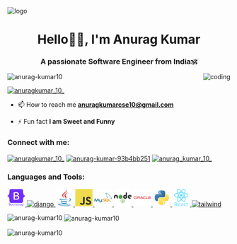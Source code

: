 ![logo]((https://github.com/anurag-kumar10/banner-png/blob/main/1717852730660.jpg))
<h1 align="center">Hello🙋🏼, I'm Anurag Kumar</h1>
<h3 align="center">A passionate Software Engineer from India🕉️</h3>
<img align ="right" alt ="coding"  src ="https://64.media.tumblr.com/ba8c705edd2bed0a28d9458811155d69/tumblr_pap19zg4ae1w3zg6go1_500.gif">
<p align="left"> <img src="https://komarev.com/ghpvc/?username=anurag-kumar10&label=Profile%20views&color=0e75b6&style=flat" alt="anurag-kumar10" /> </p>

<p align="left"> <a href="https://twitter.com/anuragkumar_10_" target="blank"><img src="https://img.shields.io/twitter/follow/anuragkumar_10_?logo=twitter&style=for-the-badge" alt="anuragkumar_10_" /></a> </p>

- 📫 How to reach me **anuragkumarcse10@gmail.com**

- ⚡ Fun fact **I am Sweet and Funny**

<h3 align="left">Connect with me:</h3>
<p align="left">
<a href="https://twitter.com/anuragkumar_10_" target="blank"><img align="center" src="https://raw.githubusercontent.com/rahuldkjain/github-profile-readme-generator/master/src/images/icons/Social/twitter.svg" alt="anuragkumar_10_" height="30" width="40" /></a>
<a href="https://linkedin.com/in/anurag-kumar-93b4bb251" target="blank"><img align="center" src="https://raw.githubusercontent.com/rahuldkjain/github-profile-readme-generator/master/src/images/icons/Social/linked-in-alt.svg" alt="anurag-kumar-93b4bb251" height="30" width="40" /></a>
<a href="https://instagram.com/anurag_kumar_10_" target="blank"><img align="center" src="https://raw.githubusercontent.com/rahuldkjain/github-profile-readme-generator/master/src/images/icons/Social/instagram.svg" alt="anurag_kumar_10_" height="30" width="40" /></a>
</p>

<h3 align="left">Languages and Tools:</h3>
<p align="left"> <a href="https://getbootstrap.com" target="_blank" rel="noreferrer"> <img src="https://raw.githubusercontent.com/devicons/devicon/master/icons/bootstrap/bootstrap-plain-wordmark.svg" alt="bootstrap" width="40" height="40"/> </a> <a href="https://www.djangoproject.com/" target="_blank" rel="noreferrer"> <img src="https://cdn.worldvectorlogo.com/logos/django.svg" alt="django" width="40" height="40"/> </a> <a href="https://www.java.com" target="_blank" rel="noreferrer"> <img src="https://raw.githubusercontent.com/devicons/devicon/master/icons/java/java-original.svg" alt="java" width="40" height="40"/> </a> <a href="https://developer.mozilla.org/en-US/docs/Web/JavaScript" target="_blank" rel="noreferrer"> <img src="https://raw.githubusercontent.com/devicons/devicon/master/icons/javascript/javascript-original.svg" alt="javascript" width="40" height="40"/> </a> <a href="https://www.mysql.com/" target="_blank" rel="noreferrer"> <img src="https://raw.githubusercontent.com/devicons/devicon/master/icons/mysql/mysql-original-wordmark.svg" alt="mysql" width="40" height="40"/> </a> <a href="https://nodejs.org" target="_blank" rel="noreferrer"> <img src="https://raw.githubusercontent.com/devicons/devicon/master/icons/nodejs/nodejs-original-wordmark.svg" alt="nodejs" width="40" height="40"/> </a> <a href="https://www.oracle.com/" target="_blank" rel="noreferrer"> <img src="https://raw.githubusercontent.com/devicons/devicon/master/icons/oracle/oracle-original.svg" alt="oracle" width="40" height="40"/> </a> <a href="https://www.python.org" target="_blank" rel="noreferrer"> <img src="https://raw.githubusercontent.com/devicons/devicon/master/icons/python/python-original.svg" alt="python" width="40" height="40"/> </a> <a href="https://reactjs.org/" target="_blank" rel="noreferrer"> <img src="https://raw.githubusercontent.com/devicons/devicon/master/icons/react/react-original-wordmark.svg" alt="react" width="40" height="40"/> </a> <a href="https://tailwindcss.com/" target="_blank" rel="noreferrer"> <img src="https://www.vectorlogo.zone/logos/tailwindcss/tailwindcss-icon.svg" alt="tailwind" width="40" height="40"/> </a> </p>

<p><img align="left" src="https://github-readme-stats.vercel.app/api/top-langs?username=anurag-kumar10&show_icons=true&locale=en&layout=compact" alt="anurag-kumar10" /></p>

<p>&nbsp;<img align="center" src="https://github-readme-stats.vercel.app/api?username=anurag-kumar10&show_icons=true&locale=en" alt="anurag-kumar10" /></p>

<p><img align="center" src="https://github-readme-streak-stats.herokuapp.com/?user=anurag-kumar10&" alt="anurag-kumar10" /></p>
